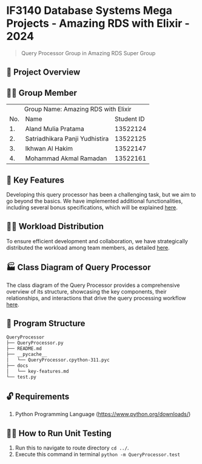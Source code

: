 # IF3140 Database Systems Mega Projects - Amazing RDS with Elixir - 2024
> Query Processor Group in Amazing RDS Super Group

## 🌠 Project Overview


## 💁‍♂️ Group Member
<table>
    <tr>
        <td colspan="3", align = "center"><center>Group Name: Amazing RDS with Elixir</center></td>
    </tr>
    <tr>
        <td>No.</td>
        <td>Name</td>
        <td>Student ID</td>
    </tr>
    <tr>
        <td>1.</td>
        <td>Aland Mulia Pratama</td>
        <td>13522124</td>
    </tr>
    <tr>
        <td>2.</td>
        <td>Satriadhikara Panji Yudhistira</td>
        <td>13522125</td>
    </tr>
    <tr>
        <td>3.</td>
        <td>Ikhwan Al Hakim</td>
        <td>13522147</td>
    </tr>
        <tr>
        <td>4.</td>
        <td>Mohammad Akmal Ramadan</td>
        <td>13522161</td>
    </tr>
</table>

## 🔑 Key Features
Developing this query processor has been a challenging task, but we aim to go beyond the basics. We have implemented additional functionalities, including several bonus specifications, which will be explained [here](./docs/key-features.md).

## 🧑‍⚖️ Workload Distribution
To ensure efficient development and collaboration, we have strategically distributed the workload among team members, as detailed [here](./docs/workload-distribution.md).

## 🏭 Class Diagram of Query Processor
The class diagram of the Query Processor provides a comprehensive overview of its structure, showcasing the key components, their relationships, and interactions that drive the query processing workflow [here](./docs/ClassDiagram.md).

## 🗼 Program Structure
```bash
QueryProcessor
├── QueryProcessor.py
├── README.md
├── __pycache__
│   └── QueryProcessor.cpython-311.pyc
├── docs
│   └── key-features.md
└── test.py
```

## 🔓 Requirements
1. Python Programming Language (https://www.python.org/downloads/)

## 🏃‍♂️ How to Run Unit Testing
1. Run this to navigate to route directory `cd ../`.
2. Execute this command in terminal `python -m QueryProcessor.test` 
